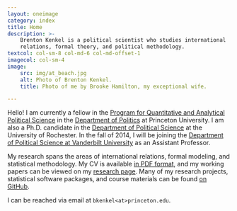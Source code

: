 ```yaml
---
layout: oneimage
category: index
title: Home
description: >-
    Brenton Kenkel is a political scientist who studies international
    relations, formal theory, and political methodology.
textcol: col-sm-8 col-md-6 col-md-offset-1
imagecol: col-sm-4
image:
    src: img/at_beach.jpg
    alt: Photo of Brenton Kenkel.
    title: Photo of me by Brooke Hamilton, my exceptional wife.

---
```


Hello!  I am currently a fellow in the
[Program for Quantitative and Analytical Political Science](http://q-aps.princeton.edu)
in the [Department of Politics](http://www.princeton.edu/politics) at
Princeton University.  I am also a Ph.D. candidate in the
[Department of Political Science](http://www.rochester.edu/college/psc) at the
University of Rochester.  In the fall of 2014, I will be joining the
[Department of Political Science at Vanderbilt University](http://www.vanderbilt.edu/political-science)
as an Assistant Professor.

My research spans the areas of international relations, formal modeling, and
statistical methodology.  My CV is available
[in PDF format](data/kenkel_cv.pdf), and my working papers can be viewed on my
[research page](research.html).  Many of my research projects, statistical
software packages, and course materials can be found
[on GitHub](https://github.com/brentonk).

I can be reached via email at `bkenkel<at>princeton.edu`.
